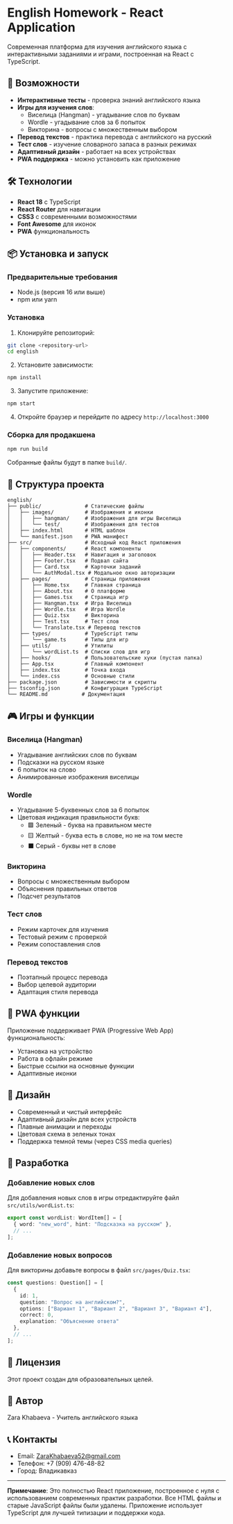 # English Homework - React Application

Современная платформа для изучения английского языка с интерактивными заданиями и играми, построенная на React с TypeScript.


## 🚀 Возможности


- **Интерактивные тесты** - проверка знаний английского языка
- **Игры для изучения слов**:
  - Виселица (Hangman) - угадывание слов по буквам
  - Wordle - угадывание слов за 6 попыток
  - Викторина - вопросы с множественным выбором
- **Перевод текстов** - практика перевода с английского на русский
- **Тест слов** - изучение словарного запаса в разных режимах
- **Адаптивный дизайн** - работает на всех устройствах
- **PWA поддержка** - можно установить как приложение


## 🛠 Технологии

- **React 18** с TypeScript
- **React Router** для навигации
- **CSS3** с современными возможностями
- **Font Awesome** для иконок
- **PWA** функциональность


## 📦 Установка и запуск

### Предварительные требования

- Node.js (версия 16 или выше)
- npm или yarn


### Установка

1. Клонируйте репозиторий:
```bash
git clone <repository-url>
cd english
```

2. Установите зависимости:
```bash
npm install
```

3. Запустите приложение:
```bash
npm start
```

4. Откройте браузер и перейдите по адресу `http://localhost:3000`


### Сборка для продакшена

```bash
npm run build
```

Собранные файлы будут в папке `build/`.

## 📁 Структура проекта

```
english/
├── public/              # Статические файлы
│   ├── images/          # Изображения и иконки
│   │   ├── hangman/     # Изображения для игры Виселица
│   │   └── test/        # Изображения для тестов
│   ├── index.html       # HTML шаблон
│   └── manifest.json    # PWA манифест
├── src/                 # Исходный код React приложения
│   ├── components/      # React компоненты
│   │   ├── Header.tsx   # Навигация и заголовок
│   │   ├── Footer.tsx   # Подвал сайта
│   │   ├── Card.tsx     # Карточки заданий
│   │   └── AuthModal.tsx # Модальное окно авторизации
│   ├── pages/           # Страницы приложения
│   │   ├── Home.tsx     # Главная страница
│   │   ├── About.tsx    # О платформе
│   │   ├── Games.tsx    # Страница игр
│   │   ├── Hangman.tsx  # Игра Виселица
│   │   ├── Wordle.tsx   # Игра Wordle
│   │   ├── Quiz.tsx     # Викторина
│   │   ├── Test.tsx     # Тест слов
│   │   └── Translate.tsx # Перевод текстов
│   ├── types/           # TypeScript типы
│   │   └── game.ts      # Типы для игр
│   ├── utils/           # Утилиты
│   │   └── wordList.ts  # Списки слов для игр
│   ├── hooks/           # Пользовательские хуки (пустая папка)
│   ├── App.tsx          # Главный компонент
│   ├── index.tsx        # Точка входа
│   └── index.css        # Основные стили
├── package.json         # Зависимости и скрипты
├── tsconfig.json        # Конфигурация TypeScript
└── README.md           # Документация
```




## 🎮 Игры и функции

### Виселица (Hangman)
- Угадывание английских слов по буквам
- Подсказки на русском языке
- 6 попыток на слово
- Анимированные изображения виселицы

### Wordle
- Угадывание 5-буквенных слов за 6 попыток
- Цветовая индикация правильности букв:
  - 🟩 Зеленый - буква на правильном месте
  - 🟨 Желтый - буква есть в слове, но не на том месте
  - ⬛ Серый - буквы нет в слове

### Викторина
- Вопросы с множественным выбором
- Объяснения правильных ответов
- Подсчет результатов

### Тест слов
- Режим карточек для изучения
- Тестовый режим с проверкой
- Режим сопоставления слов

### Перевод текстов
- Поэтапный процесс перевода
- Выбор целевой аудитории
- Адаптация стиля перевода

## 📱 PWA функции

Приложение поддерживает PWA (Progressive Web App) функциональность:
- Установка на устройство
- Работа в офлайн режиме
- Быстрые ссылки на основные функции
- Адаптивные иконки

## 🎨 Дизайн

- Современный и чистый интерфейс
- Адаптивный дизайн для всех устройств
- Плавные анимации и переходы
- Цветовая схема в зеленых тонах
- Поддержка темной темы (через CSS media queries)

## 🔧 Разработка

### Добавление новых слов

Для добавления новых слов в игры отредактируйте файл `src/utils/wordList.ts`:

```typescript
export const wordList: WordItem[] = [
  { word: "new_word", hint: "Подсказка на русском" },
  // ...
];
```

### Добавление новых вопросов

Для викторины добавьте вопросы в файл `src/pages/Quiz.tsx`:

```typescript
const questions: Question[] = [
  {
    id: 1,
    question: "Вопрос на английском?",
    options: ["Вариант 1", "Вариант 2", "Вариант 3", "Вариант 4"],
    correct: 0,
    explanation: "Объяснение ответа"
  },
  // ...
];
```

## 📄 Лицензия

Этот проект создан для образовательных целей.

## 👥 Автор

Zara Khabaeva - Учитель английского языка

## 📞 Контакты

- Email: ZaraKhabaeva52@gmail.com
- Телефон: +7 (909) 476-48-82
- Город: Владикавказ

---

**Примечание**: Это полностью React приложение, построенное с нуля с использованием современных практик разработки. Все HTML файлы и старые JavaScript файлы были удалены. Приложение использует TypeScript для лучшей типизации и поддержки кода.
